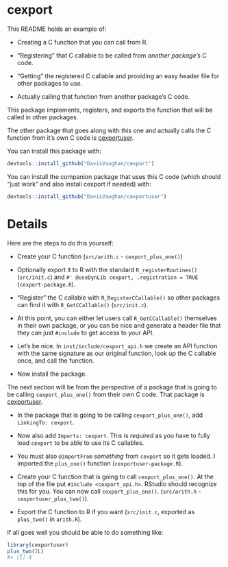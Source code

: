 
<!-- README.md is generated from README.Rmd. Please edit that file -->

# cexport

This README holds an example of:

  - Creating a C function that you can call from R.

  - “Registering” that C callable to be called from *another package’s*
    C code.

  - “Getting” the registered C callable and providing an easy header
    file for other packages to use.

  - Actually calling that function from another package’s C code.

This package implements, registers, and exports the function that will
be called in other packages.

The other package that goes along with this one and actually calls the C
function from it’s own C code is
[cexportuser](https://github.com/DavisVaughan/cexportuser).

You can install this package with:

``` r
devtools::install_github("DavisVaughan/cexport")
```

You can install the companion package that uses this C code (which
should “just work” and also install cexport if needed) with:

``` r
devtools::install_github("DavisVaughan/cexportuser")
```

# Details

Here are the steps to do this yourself:

  - Create your C function (`src/arith.c` - `cexport_plus_one()`)

  - Optionally export it to R with the standard `R_registerRoutines()`
    (`src/init.c`) and `#' @useDynLib cexport, .registration = TRUE`
    (`cexport-package.R`).

  - “Register” the C callable with `R_RegisterCCallable()` so other
    packages can find it with `R_GetCCallable()` (`src/init.c`).

  - At this point, you can either let users call `R_GetCCallable()`
    themselves in their own package, or you can be nice and generate a
    header file that they can just `#include` to get access to your API.

  - Let’s be nice. In `inst/include/cexport_api.h` we create an API
    function with the same signature as our original function, look up
    the C callable once, and call the function.

  - Now install the package.

The next section will be from the perspective of a package that is going
to be calling `cexport_plus_one()` from their own C code. That package
is [cexportuser](https://github.com/DavisVaughan/cexportuser).

  - In the package that is going to be calling `cexport_plus_one()`, add
    `LinkingTo: cexport`.

  - Now also add `Imports: cexport`. This is *required* as you have to
    fully load `cexport` to be able to use its C callables.

  - You must also `@importFrom` *something* from `cexport` so it gets
    loaded. I imported the `plus_one()` function
    (`cexportuser-package.R`).

  - Create your C function that is going to call `cexport_plus_one()`.
    At the top of the file put `#include <cexport_api.h>`. RStudio
    should recognize this for you. You can now call
    `cexport_plus_one()`. (`src/arith.h` - `cexportuser_plus_two()`).

  - Export the C function to R if you want (`src/init.c`, exported as
    `plus_two()` in `arith.R`).

If all goes well you should be able to do something like:

``` r
library(cexportuser)
plus_two(2L)
#> [1] 4
```
